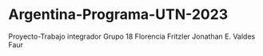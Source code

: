# Argentina-Programa-UTN-2023
Proyecto-Trabajo integrador
Grupo 18
Florencia Fritzler
Jonathan E. Valdes Faur